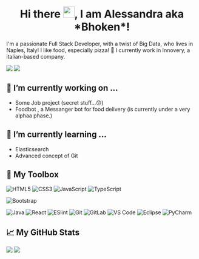 <h1 align="center">Hi there <img src="https://raw.githubusercontent.com/MartinHeinz/MartinHeinz/master/wave.gif" width="30px">, I am Alessandra aka *Bhoken*!</h1>

I'm a passionate Full Stack Developer, with a twist of Big Data, who lives in Naples, Italy! I like food, especially pizza! 🍕
I currently work in Innovery, a italian-based company.

[![](https://img.shields.io/badge/-@bhoken94-%23181717?style=flat-square&logo=github)](https://github.com/bhoken94)
[![](https://img.shields.io/badge/-@bhoken94-0c69bf?style=flat-square&logo=linkedin)](https://www.linkedin.com/in/alessandra-santomassimo/)

## 🔭 I’m currently working on ...
- Some Job project (secret stuff...😙)
- Foodbot , a Messanger bot for food delivery (is currently under a very alphaa phase.)

## 🌱 I’m currently learning ...
- Elasticsearch
- Advanced concept of Git

## 🧰 My Toolbox
![HTML5](https://img.shields.io/badge/-HTML5-%23E44D27?style=flat-square&logo=html5&logoColor=ffffff)
![CSS3](https://img.shields.io/badge/-CSS3-%231572B6?style=flat-square&logo=css3)
![JavaScript](https://img.shields.io/badge/-JavaScript-%23F7DF1C?style=flat-square&logo=javascript&logoColor=000000&labelColor=%23F7DF1C&color=%23FFCE5A)
![TypeScript](https://img.shields.io/badge/-TypeScript-007ACC?style=flat-square&logo=typescript&logoColor=white)

![Bootstrap](https://img.shields.io/badge/-Bootstrap-purple?style=flat-square&logo=bootstrap&logoColor=ffffff)

![Java](https://img.shields.io/badge/-Java-%232c3e50?style=flat-square&logo=java)
![React](https://img.shields.io/badge/-React-%23282C34?style=flat-square&logo=react)
![ESlint](https://img.shields.io/badge/-ESLint-%234B32C3?style=flat-square&logo=eslint)
![Git](https://img.shields.io/badge/-Git-%23F05032?style=flat-square&logo=git&logoColor=%23ffffff)
![GitLab](https://img.shields.io/badge/-GitLab-FCA121?style=flat-square&logo=gitlab)
![VS Code](https://img.shields.io/badge/-VSCode-%23007ACC?style=flat-square&logo=visual-studio-code)
![Eclipse](https://img.shields.io/badge/-Eclipse-%2300C7B7?style=flat-square&logo=eclipse&logoColor=ffffff)
![PyCharm](https://img.shields.io/badge/-PyCharm-green?style=flat-square&logo=pycharm&logoColor=ffffff)

## 📈 My GitHub Stats
<div>
  <img src="https://github-readme-stats.vercel.app/api/top-langs/?username=bhoken94&show_icons=true&theme=dracula"/>
  <img src="https://github-readme-stats.vercel.app/api?username=bhoken94&show_icons=true&theme=dracula">
</div>
